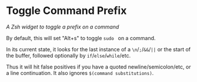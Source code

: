 # Toggle Command Prefix

_A Zsh widget to toggle a prefix on a command_

By default, this will set "Alt+s" to toggle `sudo ` on a command.

In its current state, it looks for the last instance of
a `\n`/`;`/`&&`/`||` or the start of the buffer,
followed optionally by `if`/`else`/`while`/etc.

Thus it will hit false positives if you have a quoted newline/semicolon/etc,
or a line continuation.
It also ignores `$(command substitutions)`.
